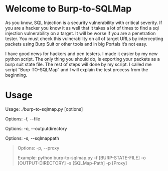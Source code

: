 # Welcome to Burp-to-SQLMap

As you know, SQL Injection is a security vulnerability with critical severity. If you are a hacker you know it as well that it takes a lot of times to find a sql injection vulnerability on a target. It will be worse if you are a penetration tester. You must check this vulnerability on all of  target URLs by intercepting packets using Burp Suit or other tools and in big Portals it’s not easy.

I have good news for hackers and pen testers. I made it easier by my new python script. The only thing you should do, is exporting your packets as a burp suit state file. The rest of steps will done by my script. I called me script “Burp-TO-SQLMap” and I will explain the test process from the beginning.


# Usage

  Usage: ./burp-to-sqlmap.py [options]
  
  Options: -f, --file               <BurpSuit State File>
  
  Options: -o, --outputdirectory    <Output Directory>
  
  Options: -s, --sqlmappath         <SQLMap Path>
  
>   Options: -p, --proxy              <Use Proxy>
>  
>   Example: python burp-to-sqlmap.py -f [BURP-STATE-FILE] -o [OUTPUT-DIRECTORY] -s [SQLMap-Path] -p [Proxy]
  
